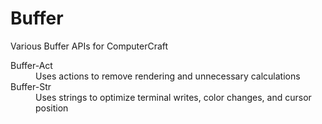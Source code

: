 Buffer
======
Various Buffer APIs for ComputerCraft

<dl>
  <dt>Buffer-Act</dt>
  <dd>Uses actions to remove rendering and unnecessary calculations</dd>
  <dt>Buffer-Str</dt>
  <dd>Uses strings to optimize terminal writes, color changes, and cursor position</dd>
</dl>
